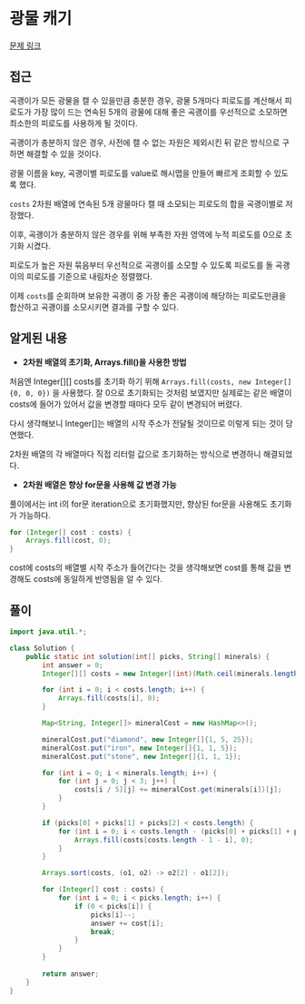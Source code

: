 # 광물 캐기

[문제 링크](https://school.programmers.co.kr/learn/courses/30/lessons/172927)

## 접근

곡괭이가 모든 광물을 캘 수 있을만큼 충분한 경우, 광물 5개마다 피로도를 계산해서 피로도가 가장 많이 드는 연속된 5개의 광물에 대해 좋은 곡괭이를 우선적으로 소모하면 최소한의 피로도를 사용하게 될 것이다.

곡괭이가 충분하지 않은 경우, 사전에 캘 수 없는 자원은 제외시킨 뒤 같은 방식으로 구하면 해결할 수 있을 것이다.

광물 이름을 key, 곡괭이별 피로도를 value로 해시맵을 만들어 빠르게 조회할 수 있도록 했다.

`costs` 2차원 배열에 연속된 5개 광물마다 캘 때 소모되는 피로도의 합을 곡괭이별로 저장했다.

이후, 곡괭이가 충분하지 않은 경우를 위해 부족한 자원 영역에 누적 피로도를 0으로 초기화 시켰다.

피로도가 높은 자원 묶음부터 우선적으로 곡괭이를 소모할 수 있도록 피로도를 돌 곡괭이의 피로도를 기준으로 내림차순 정렬했다.

이제 `costs`를 순회하며 보유한 곡괭이 중 가장 좋은 곡괭이에 해당하는 피로도만큼을 합산하고 곡괭이를 소모시키면 결과를 구할 수 있다.

## 알게된 내용

- **2차원 배열의 초기화, Arrays.fill()을 사용한 방법**

처음엔 Integer[][] costs를 초기화 하기 위해 `Arrays.fill(costs, new Integer[]{0, 0, 0})` 을 사용했다. 잘 0으로 초기화되는 것처럼 보였지만 실제로는 같은 배열이 costs에 들어가 있어서 값을 변경할 때마다 모두 같이 변경되어 버렸다.

다시 생각해보니 Integer[]는 배열의 시작 주소가 전달될 것이므로 이렇게 되는 것이 당연했다.

2차원 배열의 각 배열마다 직접 리터럴 값으로 초기화하는 방식으로 변경하니 해결되었다.

- **2차원 배열은 향상 for문을 사용해 값 변경 가능**

풀이에서는 int i의 for문 iteration으로 초기화했지만, 향상된 for문을 사용해도 초기화가 가능하다.

```java
for (Integer[] cost : costs) {
	Arrays.fill(cost, 0);
}
```

cost에 costs의 배열별 시작 주소가 들어간다는 것을 생각해보면 cost를 통해 값을 변경해도 costs에 동일하게 반영됨을 알 수 있다.

## 풀이
```java
import java.util.*;

class Solution {
    public static int solution(int[] picks, String[] minerals) {
        int answer = 0;
        Integer[][] costs = new Integer[(int)(Math.ceil(minerals.length / 5.0))][3];

        for (int i = 0; i < costs.length; i++) {
            Arrays.fill(costs[i], 0);
        }

        Map<String, Integer[]> mineralCost = new HashMap<>();

        mineralCost.put("diamond", new Integer[]{1, 5, 25});
        mineralCost.put("iron", new Integer[]{1, 1, 5});
        mineralCost.put("stone", new Integer[]{1, 1, 1});

        for (int i = 0; i < minerals.length; i++) {
            for (int j = 0; j < 3; j++) {
                costs[i / 5][j] += mineralCost.get(minerals[i])[j];
            }
        }

        if (picks[0] + picks[1] + picks[2] < costs.length) {
            for (int i = 0; i < costs.length - (picks[0] + picks[1] + picks[2]); i++) {
                Arrays.fill(costs[costs.length - 1 - i], 0);
            }
        }

        Arrays.sort(costs, (o1, o2) -> o2[2] - o1[2]);

        for (Integer[] cost : costs) {
            for (int i = 0; i < picks.length; i++) {
                if (0 < picks[i]) {
                    picks[i]--;
                    answer += cost[i];
                    break;
                }
            }
        }
        
        return answer;
    }
}
```

